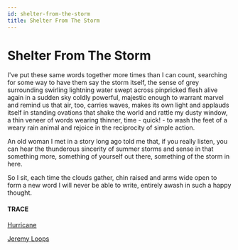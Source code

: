 ```yaml
---
id: shelter-from-the-storm
title: Shelter From The Storm
---
```


# Shelter From The Storm

I've put these same words together
more times than I can count,
searching for some way to have them say
the storm itself,
the sense of grey surrounding
swirling lightning water swept across
pinpricked flesh alive again
in a sudden sky coldly powerful,
majestic enough to warrant marvel
and remind us that air, too, carries waves,
makes its own light and applauds itself
in standing ovations that shake the world
and rattle my dusty window,
a thin veneer of words wearing thinner,
time - quick! - to wash the feet
of a weary rain animal and rejoice
in the reciprocity of simple action.

An old woman I met in a story long ago
told me that, if you really listen,
you can hear the thunderous sincerity
of summer storms and sense in that
something more, something of yourself
out there, something of the storm in here.

So I sit, each time the clouds gather,
chin raised and arms wide open to form
a new word I will never be able to write,
entirely awash in such a happy thought.


#### TRACE

[Hurricane](https://www.youtube.com/watch?v=pm6xCwNKtnQ "Bob Dylan")

[Jeremy Loops](https://www.youtube.com/watch?v=8EJojIEP70I "Cover")